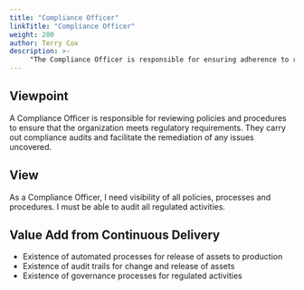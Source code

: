 ```yaml
---
title: "Compliance Officer"
linkTitle: "Compliance Officer"
weight: 200
author: Terry Cox
description: >-
     "The Compliance Officer is responsible for ensuring adherence to regulatory requirements"
---
```

## Viewpoint
A Compliance Officer is responsible for reviewing policies and procedures to ensure that the organization meets regulatory requirements. They carry out compliance audits and facilitate the remediation of any issues uncovered.

## View
As a Compliance Officer, I need visibility of all policies, processes and procedures. I must be able to audit all regulated activities.

## Value Add from Continuous Delivery

- Existence of automated processes for release of assets to production
- Existence of audit trails for change and release of assets
- Existence of governance processes for regulated activities


